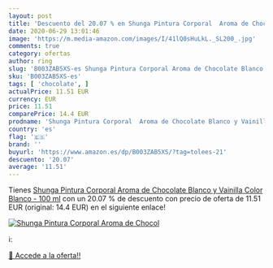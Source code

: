 ```yaml
---
layout: post
title: 'Descuento del 20.07 % en Shunga Pintura Corporal  Aroma de Chocol'
date: 2020-06-29 13:01:46
image: 'https://m.media-amazon.com/images/I/41lQ0sHuLkL._SL200_.jpg'
comments: true
category: ofertas
author: ring
slug: 'B003ZAB5XS-es Shunga Pintura Corporal Aroma de Chocolate Blanco y...'
sku: 'B003ZAB5XS-es'
tags: [ 'chocolate', ]
actualPrice: 11.51 EUR
currency: EUR
price: 11.51
comparePrice: 14.4 EUR
prodname: 'Shunga Pintura Corporal  Aroma de Chocolate Blanco y Vainilla  Color Blanco - 100 ml'
country: 'es'
flag: '🇪🇸'
brand: ''
buyurl: 'https://www.amazon.es/dp/B003ZAB5XS/?tag=tolees-21'
descuento: '20.07'
average: '11.51'
---
```


Tienes [Shunga Pintura Corporal  Aroma de Chocolate Blanco y Vainilla  Color Blanco - 100 ml](https://www.amazon.es/dp/B003ZAB5XS/?tag=tolees-21) con un 20.07 % de descuento con precio de oferta de 11.51 EUR (original: 14.4 EUR) en el siguiente enlace!

[![Shunga Pintura Corporal  Aroma de Chocol](https://m.media-amazon.com/images/I/41lQ0sHuLkL._SL200_.jpg)](https://www.amazon.es/dp/B003ZAB5XS/?tag=tolees-21)

ℹ️:


[🛒 Accede a la oferta!!](https://www.amazon.es/dp/B003ZAB5XS/?tag=tolees-21)
